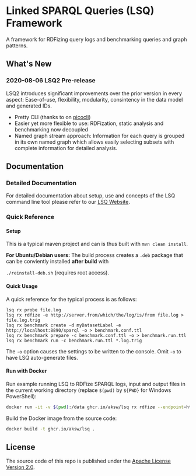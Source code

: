 # Linked SPARQL Queries (LSQ) Framework
A framework for RDFizing query logs and benchmarking queries and graph patterns.

## What's New

### 2020-08-06 LSQ2 Pre-release
LSQ2 introduces significant improvements over the prior version in every aspect: Ease-of-use, flexibility, modularity, consintency in the data model and generated IDs.

* Pretty CLI (thanks to on [picocli](https://github.com/remkop/picocli))
* Easier yet more flexible to use: RDFization, static analysis and benchmarking now decoupled
* Named graph stream approach: Information for each query is grouped in its own named graph which allows easily selecting subsets with complete information for detailed analysis.


## Documentation

### Detailed Documentation
For detailed documentation about setup, use and concepts of the LSQ command line tool please refer to our [LSQ Website](http://lsq.aksw.org/).

### Quick Reference

#### Setup

This is a typical maven project and can is thus built with `mvn clean install`.

**For Ubuntu/Debian users:** The build process creates a `.deb` package that can be conviently installed **after build** with

`./reinstall-deb.sh` (requires root access).


#### Quick Usage
A quick reference for the typical process is as follows:

```
lsq rx probe file.log
lsq rx rdfize -e http://server.from/which/the/log/is/from file.log > file.log.trig
lsq rx benchmark create -d myDatasetLabel -e http://localhost:8890/sparql -o > benchmark.conf.ttl
lsq rx benchmark prepare -c benchmark.conf.ttl -o > benchmark.run.ttl
lsq rx benchmark run -c benchmark.run.ttl *.log.trig
```

The `-o` option causes the settings to be written to the console. Omit `-o` to have LSQ auto-generate files.


#### Run with Docker

Run example running LSQ to RDFize SPARQL logs, input and output files in the current working directory (replace `$(pwd)` by `${PWD}` for Windows PowerShell):

```bash
docker run -it -v $(pwd):/data ghcr.io/aksw/lsq rx rdfize --endpoint=http://dbpedia.org/sparql virtuoso.dbpedia.log 
```

Build the Docker image from the source code:

```bash
docker build -t ghcr.io/aksw/lsq .
```


## License
The source code of this repo is published under the [Apache License Version 2.0](https://github.com/AKSW/jena-sparql-api/blob/master/LICENSE).



